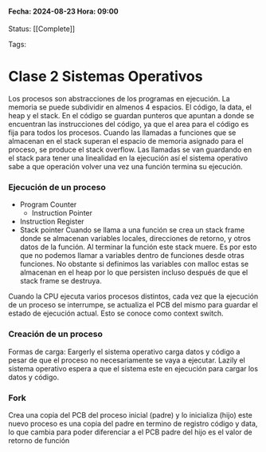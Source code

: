 #### Fecha: 2024-08-23 Hora: 09:00

Status: [[Complete]]

Tags:

# Clase 2 Sistemas Operativos

Los procesos son abstracciones de los programas en ejecución. 
La memoria se puede subdividir en almenos 4 espacios. El código, la data, el heap y el stack. 
En el código se guardan punteros que apuntan a donde se encuentran las instrucciones del código, ya que el area para el código es fija para todos los procesos.
Cuando las llamadas a funciones que se almacenan en el stack superan el espacio de memoria asignado para el proceso, se produce el stack overflow. Las llamadas se van guardando en el stack para tener una linealidad en la ejecución así el sistema operativo sabe a que operación volver una vez una función termina su ejecución.

### Ejecución de un proceso
- Program Counter
	- Instruction Pointer
- Instruction Register
- Stack pointer
Cuando se llama a una función se crea un stack frame donde se almacenan variables locales, direcciones de retorno, y otros datos de la función. Al terminar la función este stack muere. Es por esto que no podemos llamar a variables dentro de funciones desde otras funciones. No obstante si definimos las variables con malloc estas se almacenan en el heap por lo que persisten incluso después de que el stack frame se destruya.

Cuando la CPU ejecuta varios procesos distintos, cada vez que la ejecución de un proceso se interrumpe, se actualiza el PCB del mismo para guardar el estado de ejecución actual. Esto se conoce como context switch.

### Creación de un proceso
Formas de carga: Eargerly el sistema operativo carga datos y código a pesar de que el proceso no necesariamente se vaya a ejecutar. Lazily el sistema operativo espera a que el sistema este en ejecución para cargar los datos y código.

### Fork
Crea una copia del PCB del proceso inicial (padre) y lo inicializa (hijo) este nuevo proceso es una copia del padre en termino de registro código y data, lo que cambia para poder diferenciar a el PCB padre del hijo es el valor de retorno de función 


